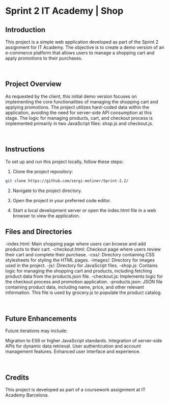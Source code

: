 # Sprint 2 IT Academy | Shop

## Introduction

This project is a simple web application developed as part of the Sprint 2 assignment for IT Academy. The objective is to create a demo version of an e-commerce platform that allows users to manage a shopping cart and apply promotions to their purchases.

<br>

## Project Overview

As requested by the client, this initial demo version focuses on implementing the core functionalities of managing the shopping cart and applying promotions. The project utilizes hard-coded data within the application, avoiding the need for server-side API consumption at this stage. The logic for managing products, cart, and checkout process is implemented primarily in two JavaScript files: shop.js and checkout.js.

<br>

## Instructions

To set up and run this project locally, follow these steps:

1. Clone the project repository:

```bash
git clone https://github.com/sergi-moliner/Sprint-2.2/
```
2. Navigate to the project directory.

3. Open the project in your preferred code editor.

4. Start a local development server or open the index.html file in a web browser to view the application.

## Files and Directories

-index.html: Main shopping page where users can browse and add products to their cart.
-checkout.html: Checkout page where users review their cart and complete their purchase.
-css/: Directory containing CSS stylesheets for styling the HTML pages.
-images/: Directory for images used in the project.
-js/: Directory for JavaScript files.
  -shop.js: Contains logic for managing the shopping cart and products, including fetching product data from the products.json file.
  -checkout.js: Implements logic for the checkout process and promotion application.
  -products.json: JSON file containing product data, including name, price, and other relevant information. This file is used by grocery.js to populate the product catalog.

<br>

## Future Enhancements

Future iterations may include:

Migration to ES6 or higher JavaScript standards.
Integration of server-side APIs for dynamic data retrieval.
User authentication and account management features.
Enhanced user interface and experience.

<br>

## Credits

This project is developed as part of a coursework assignment at IT Academy Barcelona.
